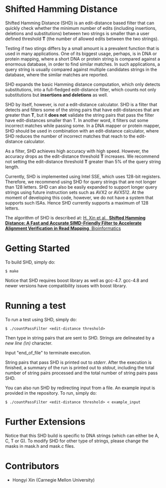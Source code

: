 # Shifted Hamming Distance

Shifted Hamming Distance (SHD) is an edit-distance based filter that can quickly check whether the
minimum number of edits (including insertions, deletions and substitutions) between two strings is
smaller than a user defined threshold **T** (the number of allowed edits between the two strings).

Testing if two stings differs by a small amount is a prevalent function that is used in many
applications. One of its biggest usage, perhaps, is in DNA or protein mapping, where a short
DNA or protein string is compared against a enormous database, in order to find similar matches. In
such applications, a query string is usually compared against multiple candidates strings in the
database, where the similar matches are reported.

SHD expands the basic Hamming distance computation, which only detects substitutions, into a
full-fledged edit-distance filter, which counts not only substitutions but **insertions and
deletions** as well.

SHD by itself, however, is *not* a edit-distance calculator. SHD is a filter that detects and
filters some of the string pairs that have edit-distances that are greater than **T**, but it **does
not** validate the string pairs that pass the filter have edit-distances smaller than T. In another
word, it filters out some incorrect matches while passing some. In a DNA mapper or protein mapper,
SHD should be used in combination with an edit-distance calculator, where SHD reduces the number
of incorrect matches that reach to the edit-distance calculator.

As a filter, SHD achieves high accuracy with high speed. However, the accuracy drops as the
edit-distance threshold **T** increases. We recommend not setting the edit-distance threshold **T**
greater than 5% of the query string length.

Currently, SHD is implemented using Intel SSE, which uses 128-bit registers. Therefore, we recommend
using SHD for query strings that are not longer than 128 letters. SHD can also be easily expanded to
support longer query strings using future instruction sets such as AVX2 or AVX512. At the moment of
developing this code, however, we do not have a system that supports such ISAs. Hence SHD currently
supports a maximum of 128 letters.

The algorithm of SHD is described at: [ H. Xin et al., **Shifted Hamming Distance: A Fast and Accurate SIMD-Friendly Filter to Accelerate Alignment Verification in Read Mapping**, Bioinformatics ](http://bioinformatics.oxfordjournals.org/content/early/2015/01/10/bioinformatics.btu856.abstract)

# Getting Started

To build SHD, simply do:

	$ make

Notice that SHD requires boost library as well as gcc-4.7. gcc-4.8 and newer versions have
compatibility issues with boost library.

# Running a test

To run a test using SHD, simply do:

	$ ./countPassFilter <edit-distance threshold>

Then type in string pairs that are sent to SHD. Strings are delineated by a *new line (\n)*
character.

Input "end_of_file" to terminate execution.

String pairs that pass SHD is printed out to *stderr*. After the execution is finished, a summary
of the run is printed out to *stdout*, including the total number of string pairs processed and the
total number of string pairs pass SHD.

You can also run SHD by redirecting input from a file. An example input is provided in the
repository. To run, simply do:

	$ ./countPassFilter <edit-distance threshold> < example_input

# Further Extensions 
	
Notice that this SHD build is specific to DNA strings (which can either be A, C, T or G). To modify
SHD for other type of strings, please change the masks in mask.h and mask.c files.

# Contributors

- Hongyi Xin (Carnegie Mellon University)

